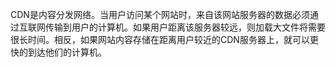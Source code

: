 CDN是内容分发网络。当用户访问某个网站时，来自该网站服务器的数据必须通过互联网传输到用户的计算机。如果用户距离该服务器较远，则加载大文件将需要很长时间。相反，如果网站内容存储在距离用户较近的CDN服务器上，就可以更快的到达他们的计算机。